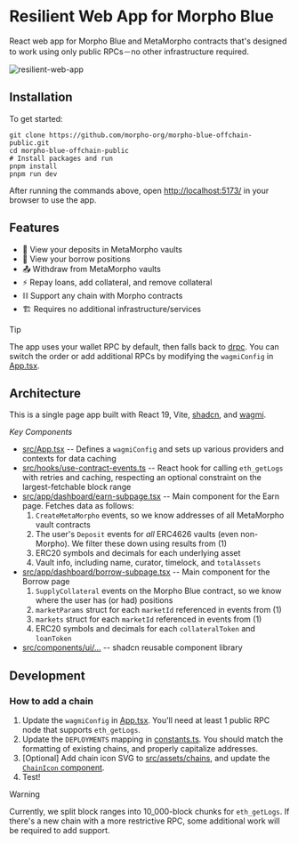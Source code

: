 # Resilient Web App for Morpho Blue

React web app for Morpho Blue and MetaMorpho contracts that's designed to work using only public RPCs－no other infrastructure required.

![resilient-web-app](https://github.com/user-attachments/assets/126d847c-4f8b-47a9-aa4b-7cfc9b7262b1)

## Installation

To get started:

```shell
git clone https://github.com/morpho-org/morpho-blue-offchain-public.git
cd morpho-blue-offchain-public
# Install packages and run
pnpm install
pnpm run dev
```

After running the commands above, open [http://localhost:5173/](http://localhost:5173/) in your browser to use the app.

## Features

- 🦋 View your deposits in MetaMorpho vaults
- 🌌 View your borrow positions
- 📤 Withdraw from MetaMorpho vaults
- ⚡️ Repay loans, add collateral, and remove collateral
- ⛓️ Support any chain with Morpho contracts
- 🏗️ Requires no additional infrastructure/services

> [!TIP]
> The app uses your wallet RPC by default, then falls back to [drpc](https://drpc.org). You can switch the order or add additional RPCs by modifying the `wagmiConfig` in [App.tsx](/src/App.tsx#L25).

## Architecture

This is a single page app built with React 19, Vite, [shadcn](https://ui.shadcn.com), and [wagmi](https://wagmi.sh).

_Key Components_

- [src/App.tsx](/src/App.tsx) -- Defines a `wagmiConfig` and sets up various providers and contexts for data caching
- [src/hooks/use-contract-events.ts](/src/hooks/use-contract-events.ts) -- React hook for calling `eth_getLogs` with retries and caching, respecting an optional constraint on the largest-fetchable block range
- [src/app/dashboard/earn-subpage.tsx](/src/app/dashboard/earn-subpage.tsx) -- Main component for the Earn page. Fetches data as follows:
  1. `CreateMetaMorpho` events, so we know addresses of all MetaMorpho vault contracts
  2. The user's `Deposit` events for _all_ ERC4626 vaults (even non-Morpho). We filter these down using results from (1)
  3. ERC20 symbols and decimals for each underlying asset
  4. Vault info, including name, curator, timelock, and `totalAssets`
- [src/app/dashboard/borrow-subpage.tsx](/src/app/dashboard/earn-subpage.tsx) -- Main component for the Borrow page
  1. `SupplyCollateral` events on the Morpho Blue contract, so we know where the user has (or had) positions
  2. `marketParams` struct for each `marketId` referenced in events from (1)
  3. `markets` struct for each `marketId` referenced in events from (1)
  4. ERC20 symbols and decimals for each `collateralToken` and `loanToken`
- [src/components/ui/...](/src/components/ui/) -- shadcn reusable component library

## Development

### How to add a chain

1. Update the `wagmiConfig` in [App.tsx](/src/App.tsx#L66). You'll need at least 1 public RPC node that supports `eth_getLogs`.
2. Update the `DEPLOYMENTS` mapping in [constants.ts](/src/lib/constants.ts#L32). You should match the formatting of existing chains, and properly capitalize addresses.
3. \[Optional\] Add chain icon SVG to [src/assets/chains](/src/assets/chains), and update the [`ChainIcon` component](src/components/chain-icon.tsx).
4. Test!

> [!WARNING]
> Currently, we split block ranges into 10_000-block chunks for `eth_getLogs`.
> If there's a new chain with a more restrictive RPC, some additional work
> will be required to add support.
